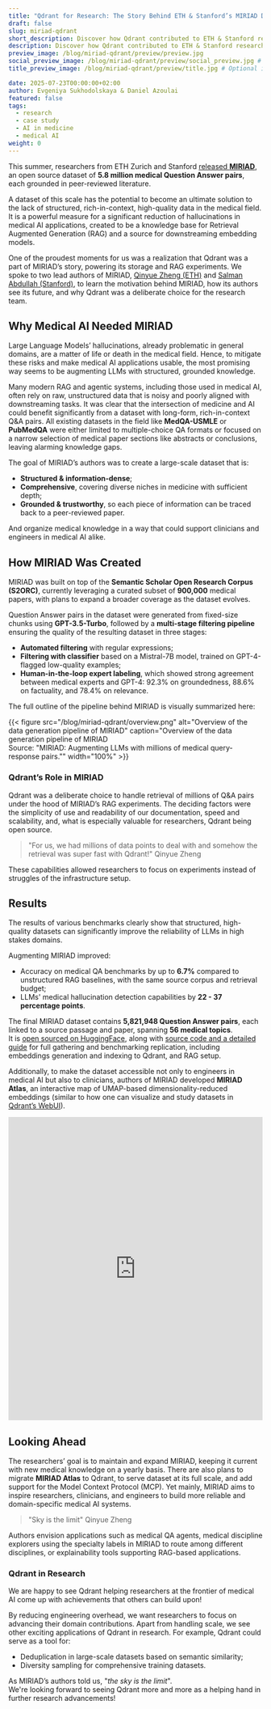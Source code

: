 ```yaml
---
title: "Qdrant for Research: The Story Behind ETH & Stanford’s MIRIAD Dataset"
draft: false
slug: miriad-qdrant
short_description: Discover how Qdrant contributed to ETH & Stanford researchers’ mission to advance the development of AI in medicine.
description: Discover how Qdrant contributed to ETH & Stanford researchers’ mission to advance the development of AI in medicine.
preview_image: /blog/miriad-qdrant/preview/preview.jpg
social_preview_image: /blog/miriad-qdrant/preview/social_preview.jpg # Optional image used for link previews
title_preview_image: /blog/miriad-qdrant/preview/title.jpg # Optional image used for blog post title

date: 2025-07-23T00:00:00+02:00
author: Evgeniya Sukhodolskaya & Daniel Azoulai  
featured: false
tags:
  - research
  - case study
  - AI in medicine
  - medical AI
weight: 0 
---
```


This summer, researchers from ETH Zurich and Stanford [released **MIRIAD**](https://www.linkedin.com/posts/qinyue-zheng-526b391a4_we-just-released-a-million-scale-medical-activity-7337889277445365760-Criy), an open source dataset of **5.8 million medical Question Answer pairs**, each grounded in peer-reviewed literature.

A dataset of this scale has the potential to become an ultimate solution to the lack of structured, rich-in-context, high-quality data in the medical field. It is a powerful measure for a significant reduction of hallucinations in medical AI applications, created to be a knowledge base for Retrieval Augmented Generation (RAG) and a source for downstreaming embedding models.

One of the proudest moments for us was a realization that Qdrant was a part of MIRIAD’s story, powering its storage and RAG experiments. We spoke to two lead authors of MIRIAD, [Qinyue Zheng (ETH)](https://www.linkedin.com/in/qinyue-zheng-526b391a4/) and [Salman Abdullah (Stanford)](https://www.linkedin.com/in/salman-abdullah-b71640172/), to learn the motivation behind MIRIAD, how its authors see its future, and why Qdrant was a deliberate choice for the research team.

## Why Medical AI Needed MIRIAD

Large Language Models’ hallucinations, already problematic in general domains, are a matter of life or death in the medical field. Hence, to mitigate these risks and make medical AI applications usable, the most promising way seems to be augmenting LLMs with structured, grounded knowledge.

Many modern RAG and agentic systems, including those used in medical AI, often rely on raw, unstructured data that is noisy and poorly aligned with downstreaming tasks. It was clear that the intersection of medicine and AI could benefit significantly from a dataset with long-form, rich-in-context Q&A pairs. All existing datasets in the field like **MedQA-USMLE** or **PubMedQA** were either limited to multiple-choice QA formats or focused on a narrow selection of medical paper sections like abstracts or conclusions, leaving alarming knowledge gaps.

The goal of MIRIAD’s authors was to create a large-scale dataset that is:
- **Structured & information-dense**;
- **Comprehensive**, covering diverse niches in medicine with sufficient depth;
- **Grounded & trustworthy**, so each piece of information can be traced back to a peer-reviewed paper.

And organize medical knowledge in a way that could support clinicians and engineers in medical AI alike.

## How MIRIAD Was Created

MIRIAD was built on top of the **Semantic Scholar Open Research Corpus (S2ORC)**, currently leveraging a curated subset of **900,000** medical papers, with plans to expand a broader coverage as the dataset evolves.

Question Answer pairs in the dataset were generated from fixed-size chunks using **GPT-3.5-Turbo**, followed by a **multi-stage filtering pipeline** ensuring the quality of the resulting dataset in three stages:
- **Automated filtering** with regular expressions;
- **Filtering with classifier** based on a Mistral-7B model, trained on GPT-4-flagged low-quality examples;
- **Human-in-the-loop expert labeling**, which showed strong agreement between medical experts and GPT-4: 92.3% on groundedness, 88.6% on factuality, and 78.4% on relevance.

The full outline of the pipeline behind MIRIAD is visually summarized here:

{{< figure src="/blog/miriad-qdrant/overview.png" alt="Overview of the data generation pipeline of MIRIAD" caption="Overview of the data generation pipeline of MIRIAD<br>Source: \"MIRIAD: Augmenting LLMs with millions of medical query-response pairs.\"" width="100%" >}}

### Qdrant’s Role in MIRIAD

Qdrant was a deliberate choice to handle retrieval of millions of Q&A pairs under the hood of MIRIAD’s RAG experiments. The deciding factors were the simplicity of use and readability of our documentation, speed and scalability, and, what is especially valuable for researchers, Qdrant being open source.

> "For us, we had millions of data points to deal with and somehow the retrieval was super fast with Qdrant!"
> Qinyue Zheng

These capabilities allowed researchers to focus on experiments instead of struggles of the infrastructure setup.

## Results

The results of various benchmarks clearly show that structured, high-quality datasets can significantly improve the reliability of LLMs in high stakes domains.  

Augmenting MIRIAD improved:
- Accuracy on medical QA benchmarks by up to **6.7%** compared to unstructured RAG baselines, with the same source corpus and retrieval budget;
- LLMs' medical hallucination detection capabilities by **22 - 37 percentage points**.

The final MIRIAD dataset contains **5,821,948 Question Answer pairs**, each linked to a source passage and paper, spanning **56 medical topics**.  
It is [open sourced on HuggingFace](https://huggingface.co/miriad), along with [source code and a detailed guide](https://github.com/eth-medical-ai-lab/MIRIAD) for full gathering and benchmarking replication, including embeddings generation and indexing to Qdrant, and RAG setup.

Additionally, to make the dataset accessible not only to engineers in medical AI but also to clinicians, authors of MIRIAD developed **MIRIAD Atlas**, an interactive map of UMAP-based dimensionality-reduced embeddings (similar to how one can visualize and study datasets in [Qdrant’s WebUI](https://qdrant.tech/documentation/web-ui/)).

<iframe src="https://med-miriad.github.io/demo/" width="100%" height="600" style="border:none;"></iframe>

## Looking Ahead

The researchers’ goal is to maintain and expand MIRIAD, keeping it current with new medical knowledge on a yearly basis. There are also plans to migrate **MIRIAD Atlas** to Qdrant, to serve dataset at its full scale, and add support for the Model Context Protocol (MCP). Yet mainly, MIRIAD aims to inspire researchers, clinicians, and engineers to build more reliable and domain-specific medical AI systems.

> "Sky is the limit"
> Qinyue Zheng

Authors envision applications such as medical QA agents, medical discipline explorers using the specialty labels in MIRIAD to route among different disciplines, or explainability tools supporting RAG-based applications.

### Qdrant in Research

We are happy to see Qdrant helping researchers at the frontier of medical AI come up with achievements that others can build upon!

By reducing engineering overhead, we want researchers to focus on advancing their domain contributions. Apart from handling scale, we see other exciting applications of Qdrant in research. For example, Qdrant could serve as a tool for:
- Deduplication in large-scale datasets based on semantic similarity;
- Diversity sampling for comprehensive training datasets.

As MIRIAD’s authors told us, "*the sky is the limit*".  
We're looking forward to seeing Qdrant more and more as a helping hand in further research advancements!
